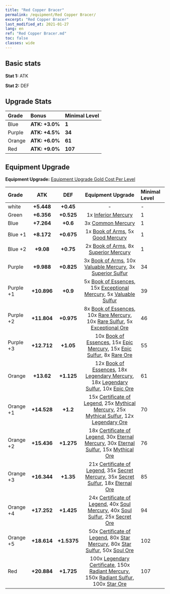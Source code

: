 ```yaml
---
title: "Red Copper Bracer"
permalink: /equipment/Red Copper Bracer/
excerpt: "Red Copper Bracer"
last_modified_at: 2021-01-27
lang: en
ref: "Red Copper Bracer.md"
toc: false
classes: wide
---
```


## Basic stats
 **Stat 1:** ATK

 **Stat 2:** DEF

## Upgrade Stats

  |     Grade    |   Bonus | Minimal Level | 
  |:-------------|:--------|:--------------| 
  | Blue | **ATK: +3.0%** | **1** | 
  | Purple | **ATK: +4.5%** | **34** | 
  | Orange | **ATK: +6.0%** | **61** | 
  | Red | **ATK: +9.0%** | **107** | 


## Equipment Upgrade
 **Equipment Upgrade:** [Equipment Upgrade Gold Cost Per Level](/equipment/EquipmentUpgradeCostPerLevel/) 

  |          Grade      | ATK | DEF | Equipment Upgrade | Minimal Level |
  |:--------------------|:---------:|:---------:|:----------------:|:--------------|
  | white | **+5.448** | **+0.45** | - | - |
  | Green | **+6.356** | **+0.525** | 1x [ Inferior Mercury](/Items/mat_27/) | 1 |
  | Blue | **+7.264** | **+0.6** | 3x [ Common Mercury](/Items/mat_65/) | 1 |
  | Blue +1 | **+8.172** | **+0.675** | 1x [ Book of Arms](/Items/mat_32/), 5x [ Good Mercury](/Items/mat_102/) | 1 |
  | Blue +2 | **+9.08** | **+0.75** | 2x [ Book of Arms](/Items/mat_71/), 8x [ Superior Mercury](/Items/mat_15/) | 1 |
  | Purple | **+9.988** | **+0.825** | 3x [ Book of Arms](/Items/mat_6/), 10x [ Valuable Mercury](/Items/mat_58/), 3x [ Superior Sulfur](/Items/mat_30/) | 34 |
  | Purple +1 | **+10.896** | **+0.9** | 5x [ Book of Essences](/Items/mat_44/), 15x [ Exceptional Mercury](/Items/mat_91/), 5x [ Valuable Sulfur](/Items/mat_66/) | 39 |
  | Purple +2 | **+11.804** | **+0.975** | 8x [ Book of Essences](/Items/mat_84/), 10x [ Rare Mercury](/Items/mat_29/), 10x [ Rare Sulfur](/Items/mat_46/), 5x [ Exceptional Ore](/Items/mat_67/) | 46 |
  | Purple +3 | **+12.712** | **+1.05** | 10x [ Book of Essences](/Items/mat_20/), 15x [ Epic Mercury](/Items/mat_70/), 15x [ Epic Sulfur](/Items/mat_83/), 8x [ Rare Ore](/Items/mat_2/) | 55 |
  | Orange | **+13.62** | **+1.125** | 12x [ Book of Essences](/Items/mat_60/), 18x [ Legendary Mercury](/Items/mat_3/), 18x [ Legendary Sulfur](/Items/mat_18/), 10x [ Epic Ore](/Items/mat_42/) | 61 |
  | Orange +1 | **+14.528** | **+1.2** | 15x [ Certificate of Legend](/Items/mat_96/), 25x [ Mythical Mercury](/Items/mat_50/), 25x [ Mythical Sulfur](/Items/mat_35/), 12x [ Legendary Ore](/Items/mat_81/) | 70 |
  | Orange +2 | **+15.436** | **+1.275** | 18x [ Certificate of Legend](/Items/mat_25/), 30x [ Eternal Mercury](/Items/mat_62/), 30x [ Eternal Sulfur](/Items/mat_97/), 15x [ Mythical Ore](/Items/mat_23/) | 76 |
  | Orange +3 | **+16.344** | **+1.35** | 21x [ Certificate of Legend](/Items/mat_38/), 35x [ Secret Mercury](/Items/mat_22/), 35x [ Secret Sulfur](/Items/mat_7/), 18x [ Eternal Ore](/Items/mat_36/) | 85 |
  | Orange +4 | **+17.252** | **+1.425** | 24x [ Certificate of Legend](/Items/mat_100/), 40x [ Soul Mercury](/Items/mat_34/), 40x [ Soul Sulfur](/Items/mat_73/), 25x [ Secret Ore](/Items/mat_99/) | 94 |
  | Orange +5 | **+18.614** | **+1.5375** | 50x [ Certificate of Legend](/Items/mat_11/), 80x [ Star Mercury](/Items/mat_98/), 80x [ Star Sulfur](/Items/mat_101/), 50x [ Soul Ore](/Items/mat_8/) | 102 |
  | Red | **+20.884** | **+1.725** | 100x [ Legendary Certificate](/Items/mat_76/), 150x [ Radiant Mercury](/Items/mat_24/), 150x [ Radiant Sulfur](/Items/mat_10/), 100x [ Star Ore](/Items/mat_72/) | 107 |

